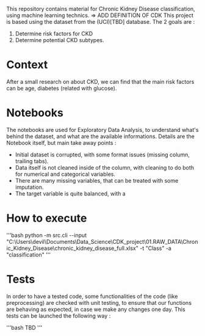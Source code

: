 
This repository contains material for Chronic Kidney Disease classification, using machine learning technics.
=> ADD DEFINITION OF CDK
This project is based using the dataset from the (UCI)[TBD] database.
The 2 goals are :
1. Determine risk factors for CKD
2. Determine potential CKD subtypes.

# Context
After a small research on about CKD, we can find that the main risk factors can be age, diabetes (related with glucose).


# Notebooks
The notebooks are used for Exploratory Data Analysis, to understand what's behind the dataset, and what are the available informations.
Details are the Notebook itself, but main take away points :
- Initial dataset is corrupted, with some format issues (missing column, trailing tabs).
- Data itself is not cleaned inside of the column, with cleaning to do both for numerical and categorical variables.
- There are many missing variables, that can be treated with some imputation.
- The target variable is quite balanced, with a 

# How to execute
'''bash
python -m src.cli --input "C:\Users\devil\Documents\Data_Science\CDK_project\01.RAW_DATA\Chronic_Kidney_Disease\chronic_kidney_disease_full.xlsx" -t "Class" -a "classification"
'''

# Tests
In order to have a tested code, some functionalities of the code (like preprocessing) are checked with unit testing, to ensure that our functions are behaving as expected, in case we make any changes one day.
This tests can be launched the following way :

'''bash
TBD
'''
